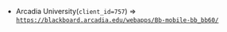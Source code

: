  - Arcadia University(`client_id=757`) => [`https://blackboard.arcadia.edu/webapps/Bb-mobile-bb_bb60/`](https://blackboard.arcadia.edu/webapps/Bb-mobile-bb_bb60/)
